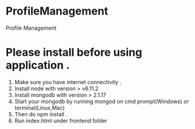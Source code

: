 # ProfileManagement
Profile Management

# Please install before using application .
1. Make sure you have internet connectivity .
1. Install node with version > v6.11.2
2. Install mongodb with version > 2.1.17
3. Start your mongodb by running mongod on cmd prompt(Windows) or terminal(Linux,Mac)
4. Then do npm install .
5. Run index.html under frontend folder 

